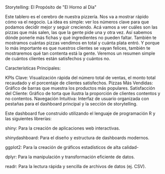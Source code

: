 Storytelling: El Propósito de "El Horno al Día"

Este tablero es el cerebro de nuestra pizzería. Nos va a mostrar rápido cómo va el negocio. La idea es simple: ver los números clave para que podamos decidir mejor y seguir creciendo.
Acá vamos a ver cuáles son las pizzas que más salen, las que la gente pide una y otra vez. Así sabemos dónde ponerle más fichas y qué ingredientes no pueden faltar. También te mostramos cuántas pizzas vendimos en total y cuánta plata entró.
Y porque lo más importante es que nuestros clientes se vayan felices, también te mostraremos qué tan contenta está la gente. Veremos un resumen simple de cuántos clientes están satisfechos y cuántos no.

Características Principales:

KPIs Clave: Visualización rápida del número total de ventas, el monto total recaudado y el porcentaje de clientes satisfechos.
Pizzas Más Vendidas: Gráfico de barras que muestra los productos más populares.
Satisfacción del Cliente: Gráfico de torta que ilustra la proporción de clientes contentos y no contentos.
Navegación Intuitiva: Interfaz de usuario organizada con pestañas para el dashboard principal y la sección de storytelling.


Este dashboard fue construido utilizando el lenguaje de programación R y las siguientes librerías:

shiny: Para la creación de aplicaciones web interactivas.

shinydashboard: Para el diseño y estructura de dashboards modernos.

ggplot2: Para la creación de gráficos estadísticos de alta calidad-

dplyr: Para la manipulación y transformación eficiente de datos.

readr: Para la lectura rápida y sencilla de archivos de datos (ej. CSV).

